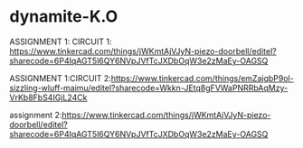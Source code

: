 # dynamite-K.O
ASSIGNMENT 1: CIRCUIT 1: https://www.tinkercad.com/things/jWKmtAjVJyN-piezo-doorbell/editel?sharecode=6P4IqAGT5l6QY6NVpJVfTcJXDbOqW3e2zMaEy-OAGSQ

ASSIGNMENT 1:CIRCUIT 2:https://www.tinkercad.com/things/emZajqbP9ol-sizzling-wluff-maimu/editel?sharecode=Wkkn-JEtq8gFVWaPNRRbAqMzy-VrKb8FbS4IGjL24Ck

assignment 2:https://www.tinkercad.com/things/jWKmtAjVJyN-piezo-doorbell/editel?sharecode=6P4IqAGT5l6QY6NVpJVfTcJXDbOqW3e2zMaEy-OAGSQ
